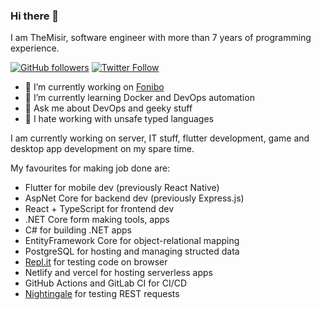 ### Hi there 👋

I am TheMisir, software engineer with more than 7 years of programming experience.

[![GitHub followers](https://img.shields.io/github/followers/themisir?style=social)](https://github.com/themisir)
[![Twitter Follow](https://img.shields.io/twitter/follow/themisir?style=social)](https://twitter.com/themisir)

- 🔭 I’m currently working on [Fonibo](https://fonibo.com/en)
- 🌱 I’m currently learning Docker and DevOps automation
- 💬 Ask me about DevOps and geeky stuff
- 🤬 I hate working with unsafe typed languages

I am currently working on server, IT stuff, flutter development, game and desktop app development on my spare time.

My favourites for making job done are:

- Flutter for mobile dev (previously React Native)
- AspNet Core for backend dev (previously Express.js)
- React + TypeScript for frontend dev
- .NET Core form making tools, apps
- C# for building .NET apps
- EntityFramework Core for object-relational mapping
- PostgreSQL for hosting and managing structed data
- [Repl.it](https://repl.it) for testing code on browser
- Netlify and vercel for hosting serverless apps
- GitHub Actions and GitLab CI for CI/CD
- [Nightingale](https://www.microsoft.com/en-us/p/nightingale-rest-api-client/9n2t6f9f5zdn) for testing REST requests

